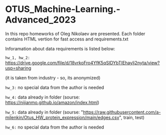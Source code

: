 # OTUS_Machine-Learning.-Advanced_2023

In this repo homeworks of Oleg Nikolaev are presented. Each folder contains HTML vertion for fast access and requirements.txt 

Inforamation about data requirements is listed below:

```hw_1, hw_2:``` https://drive.google.com/file/d/18vrkoFro4YfK5qSIDYbTIEhaylj2nyta/view?usp=sharing

(it is taken from industry - so, its anonymized)

```hw_3:``` no special data from the author is needed

```hw_4:``` data already in folder (sourse: https://nijianmo.github.io/amazon/index.html)

```hw_5:``` data already in folder (sourse: "https://raw.githubusercontent.com/a-milenkin/Otus_HW_protein_expression/main/edges.csv", train, test)

```hw_6:``` no special data from the author is needed

